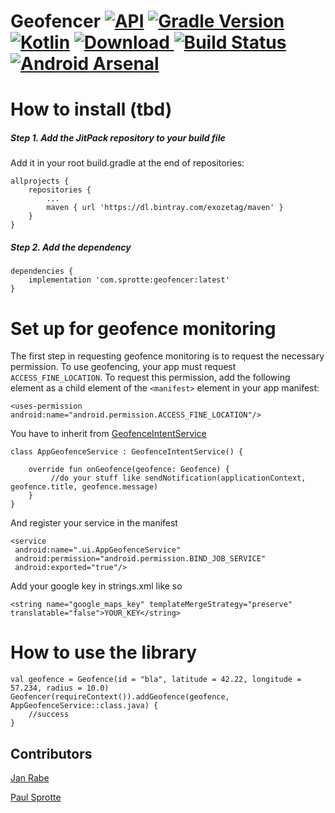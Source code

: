# Geofencer [![API](https://img.shields.io/badge/API-15%2B-brightgreen.svg?style=flat)](https://android-arsenal.com/api?level=15) [![Gradle Version](https://img.shields.io/badge/gradle-5.6.1-green.svg)](https://docs.gradle.org/current/release-notes)  [![Kotlin](https://img.shields.io/badge/kotlin-1.3.50-green.svg)](https://kotlinlang.org/) [ ![Download](https://api.bintray.com/packages/exozetag/maven/Geofencer/images/download.svg) ](https://bintray.com/exozetag/maven/Geofencer/_latestVersion) [![Build Status](https://app.bitrise.io/app/62c5e7d6d14d57dd/status.svg?token=i0sTxq2L3WeD26_b77uA5A)](https://app.bitrise.io/app/62c5e7d6d14d57dd) [![Android Arsenal](https://img.shields.io/badge/Android%20Arsenal-Geolocator-brightgreen.svg?style=flat)](https://android-arsenal.com/details/1/7860)

 
        
# How to install (tbd)

##### Step 1. Add the JitPack repository to your build file

Add it in your root build.gradle at the end of repositories:

	allprojects {
		repositories {
			...
			maven { url 'https://dl.bintray.com/exozetag/maven' }
		}
	}
##### Step 2. Add the dependency

	dependencies {
		implementation 'com.sprotte:geofencer:latest'
	}
	
# Set up for geofence monitoring

The first step in requesting geofence monitoring is to request the necessary permission. To use geofencing, your app must request `ACCESS_FINE_LOCATION`. To request this permission, add the following element as a child element of the `<manifest>` element in your app manifest:

	<uses-permission android:name="android.permission.ACCESS_FINE_LOCATION"/>
	
You have to inherit from [GeofenceIntentService](geofencer/service/GeofenceBroadcastReceiver.kt) 

	class AppGeofenceService : GeofenceIntentService() {
	
	    override fun onGeofence(geofence: Geofence) {
	    	 //do your stuff like sendNotification(applicationContext, geofence.title, geofence.message)
	    }
	}

And register your service in the manifest

    <service
     android:name=".ui.AppGeofenceService"
     android:permission="android.permission.BIND_JOB_SERVICE"
     android:exported="true"/>
     
Add your google key in strings.xml like so

	<string name="google_maps_key" templateMergeStrategy="preserve" translatable="false">YOUR_KEY</string>

     
# How to use the library

    val geofence = Geofence(id = "bla", latitude = 42.22, longitude = 57.234, radius = 10.0)
	Geofencer(requireContext()).addGeofence(geofence, AppGeofenceService::class.java) {
		//success
	}



## Contributors

[Jan Rabe](jan.rabe@exozet.com)

[Paul Sprotte](paul.sprotte@exozet.com)
